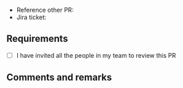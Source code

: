 <!-- PR title must be semantic prefix. Check it against this regex check: https://regex101.com/r/PD7Stj/1 -->

- Reference other PR:
- Jira ticket: 

## Requirements

- [ ] I have invited all the people in my team to review this PR

## Comments and remarks

<!-- If you want to share any comments or remarks you have with this PR. -->
